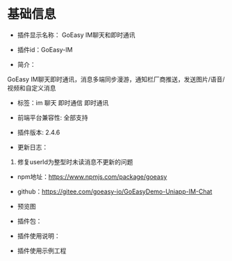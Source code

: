 # 基础信息
* 插件显示名称： GoEasy IM聊天和即时通讯

* 插件id：GoEasy-IM

* 简介：

GoEasy IM聊天即时通讯，消息多端同步漫游，通知栏厂商推送，发送图片/语音/视频和自定义消息

* 标签：im 聊天 即时通信 即时通讯

* 前端平台兼容性: 全部支持

* 插件版本: 2.4.6

* 更新日志：

1. 修复userId为整型时未读消息不更新的问题

* npm地址：https://www.npmjs.com/package/goeasy
* github：https://gitee.com/goeasy-io/GoEasyDemo-Uniapp-IM-Chat

* 预览图

* 插件包：

* 插件使用说明：

* 插件使用示例工程
